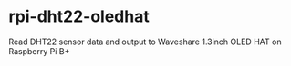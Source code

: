 # rpi-dht22-oledhat
Read DHT22 sensor data and output to Waveshare 1.3inch OLED HAT on Raspberry Pi B+
